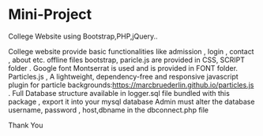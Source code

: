 # Mini-Project
College Website using Bootstrap,PHP,jQuery..

College website provide basic functionalities like admission , login , contact , about etc.
offline files bootstrap, paricle.js are provided in CSS, SCRIPT folder .
Google font Montserrat is used and is provided in FONT folder.
Particles.js , A lightweight, dependency-free and responsive javascript plugin for particle backgrounds:https://marcbruederlin.github.io/particles.js .
Full Database structure available in logger.sql file bundled with this package , export it into your mysql database 
Admin  must alter the database username, password , host,dbname in the dbconnect.php file 

Thank You
